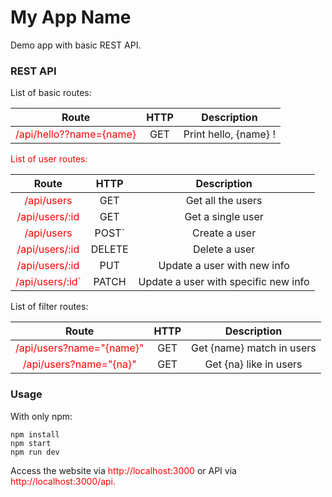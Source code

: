 # My App Name
Demo app with basic REST API.

### REST API
List of basic routes:

|Route | HTTP | Description|
|:------:|:------:|:------------:|
|<span style="color: red">/api/hello??name={name}</span>|GET|Print hello, {name} !|

<span style="color: red">List of user routes: </span>

|Route|HTTP|Description|
|:---:|:---:|:---:|
|<span style="color: red"> /api/users</span>| GET | Get all the users |
| <span style="color: red">/api/users/:id</span> | GET | Get a single user |
| <span style="color: red">/api/users</span> | POST` | Create a user |
| <span style="color: red">/api/users/:id</span> | DELETE | Delete a user|
| <span style="color: red">/api/users/:id</span> | PUT | Update a user with new info|
| <span style="color: red">/api/users/:id` | PATCH | Update a user with specific new info

List of filter routes:

| Route | HTTP | Description |
|:---:|:---:|:---:|
|<span style="color: red">/api/users?name="{name}"</span>|GET|Get {name} match in users|
|<span style="color: red">/api/users?name="{na}"</span>|GET | Get {na} like in users |

### Usage
With only npm:
```
npm install
npm start
npm run dev
```

Access the website via <span style="color: red">http://localhost:3000 </span> or API via <span style="color: red">http://localhost:3000/api.</span>
